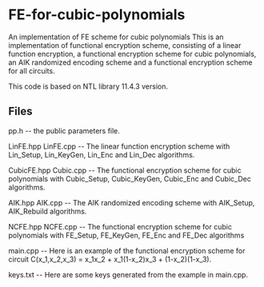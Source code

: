 # FE-for-cubic-polynomials
An implementation of FE scheme for cubic polynomials 
This is an implementation of functional encryption scheme, consisting of a linear function encryption, a functional encryption scheme for cubic polynomials, an AIK randomized encoding scheme and a functional encryption scheme for all circuits. 

This code is based on NTL library 11.4.3 version. 

Files
-------------------------------------------------------------------
pp.h -- the public parameters file.

LinFE.hpp LinFE.cpp -- The linear function encryption scheme with Lin_Setup, Lin_KeyGen, Lin_Enc and Lin_Dec algorithms. 

CubicFE.hpp Cubic.cpp -- The functional encryption scheme for cubic polynomials  with Cubic_Setup, Cubic_KeyGen, Cubic_Enc and Cubic_Dec algorithms. 

AIK.hpp AIK.cpp -- The AIK randomized encoding scheme with AIK_Setup, AIK_Rebuild algorithms.

NCFE.hpp NCFE.cpp -- The functional encryption scheme for cubic polynomials  with FE_Setup, FE_KeyGen, FE_Enc and FE_Dec algorithms

main.cpp -- Here is an example of the functional encryption scheme for circuit C(x_1,x_2,x_3) = x_1x_2 + x_1(1-x_2)x_3 + (1-x_2)(1-x_3).

keys.txt -- Here are some keys generated from the example in main.cpp.
